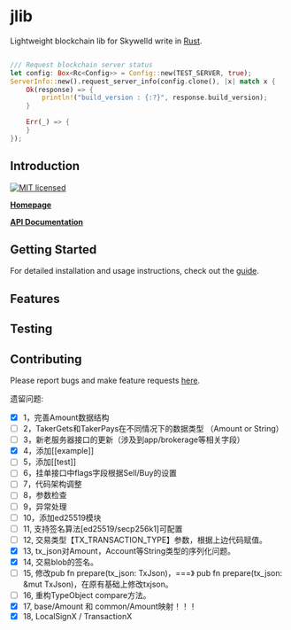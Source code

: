 # jlib

Lightweight blockchain lib for Skywelld write in [Rust](http://www.rust-lang.org).
```rust

/// Request blockchain server status
let config: Box<Rc<Config>> = Config::new(TEST_SERVER, true);
ServerInfo::new().request_server_info(config.clone(), |x| match x {
    Ok(response) => {
        println!("build_version : {:?}", response.build_version);
    }

    Err(_) => {
    }
});
```

Introduction
------------
[![MIT licensed](https://img.shields.io/badge/license-MIT-blue.svg)](./LICENSE)

**[Homepage](https://github.com/zTgx/lib)**

**[API Documentation](https://github.com/zTgx/lib)**



Getting Started
---------------

For detailed installation and usage instructions, check out the [guide](https://github.com/zTgx/lib/wiki/Getting-Started).

Features
--------



Testing
-------


Contributing
------------

Please report bugs and make feature requests [here](https://github.com/zTgx/lib/issues).


遗留问题:
- [x] 1，完善Amount数据结构
- [ ] 2，TakerGets和TakerPays在不同情况下的数据类型 （Amount or String）
- [ ] 3，新老服务器接口的更新（涉及到app/brokerage等相关字段）
- [x] 4，添加[[example]]
- [ ] 5，添加[[test]]
- [ ] 6，挂单接口中flags字段根据Sell/Buy的设置
- [ ] 7，代码架构调整
- [ ] 8，参数检查
- [ ] 9，异常处理
- [ ] 10，添加ed25519模块
- [ ] 11, 支持签名算法[ed25519/secp256k1]可配置
- [ ] 12, 交易类型【TX_TRANSACTION_TYPE】参数，根据上边代码赋值。
- [x] 13, tx_json对Amount，Account等String类型的序列化问题。
- [x] 14, 交易blob的签名。
- [ ] 15, 修改pub fn prepare(tx_json: TxJson)，===》 pub fn prepare(tx_json: &mut TxJson)，在原有基础上修改txjson。
- [ ] 16, 重构TypeObject compare方法。
- [x] 17, base/Amount 和 common/Amount映射！！！
- [x] 18, LocalSignX / TransactionX 
